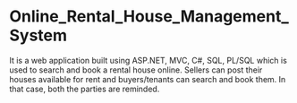 # Online_Rental_House_Management_System
It is a web application built using ASP.NET, MVC, C#, SQL, PL/SQL which is used to search and book a rental house online. Sellers can post their houses available for rent and buyers/tenants can search and book them. In that case, both the parties are reminded.
